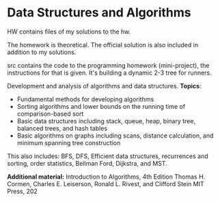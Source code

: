 # Data Structures and Algorithms

HW contains files of my solutions to the hw.

The homework is theoretical. The official solution is also included in addition to my solutions.

src contains the code to the programming homework (mini-project), the instructions for that is given. It's building a dynamic 2-3 tree for runners.

Development and analysis of algorithms and data structures. **Topics**:
- Fundamental methods for developing algorithms
- Sorting algorithms and lower bounds on the running time of comparison-based sort
- Basic data structures including stack, queue, heap, binary tree, balanced trees, and hash tables
- Basic algorithms on graphs including scans, distance calculation, and minimum spanning tree construction

This also includes: BFS, DFS, Efficient data structures, recurrences and sorting, order statistics, Bellman Ford, Dijkstra, and MST.

**Additional material:**
Introduction to Algorithms, 4th Edition
Thomas H. Cormen, Charles E. Leiserson, Ronald L. Rivest, and Clifford Stein
MIT Press, 202
